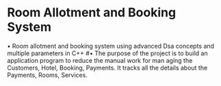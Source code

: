 # Room Allotment and Booking System 
• Room allotment and booking system using advanced Dsa concepts and multiple parameters in C++
#• The purpose of the project is to build an application program to reduce the manual work for man aging the 
Customers, Hotel, Booking, Payments. It tracks all the details about the Payments, Rooms, Services.
